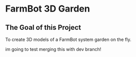 # FarmBot 3D Garden




## The Goal of this Project
To create 3D models of a FarmBot system garden on the fly.


im going to test merging this with dev branch!